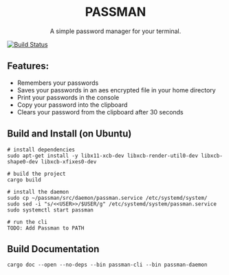 <h1 align="center">
    PASSMAN
</h1>

<p align="center">
A simple password manager for your terminal.
</p>

[![Build Status](https://travis-ci.com/mindray87/pwd-man.svg?token=ziwkzZeesRqGqDpdiqQf&branch=master)](https://travis-ci.com/mindray87/pwd-man)

## Features:

* Remembers your passwords
* Saves your passwords in an aes encrypted file in your home directory
* Print your passwords in the console
* Copy your password into the clipboard
* Clears your password from the clipboard after 30 seconds

## Build and Install (on Ubuntu)
```shell script
# install dependencies
sudo apt-get install -y libx11-xcb-dev libxcb-render-util0-dev libxcb-shape0-dev libxcb-xfixes0-dev

# build the project
cargo build

# install the daemon
sudo cp ~/passman/src/daemon/passman.service /etc/systemd/system/
sudo sed -i "s/<<USER>>/$USER/g" /etc/systemd/system/passman.service
sudo systemctl start passman

# run the cli
TODO: Add Passman to PATH
```

## Build Documentation
```shell script
cargo doc --open --no-deps --bin passman-cli --bin passman-daemon 
```